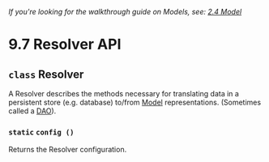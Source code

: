 *If you're looking for the walkthrough guide on Models, see: [2.4 Model](../build/model.md)*

# 9.7 Resolver API

## `class` Resolver

A Resolver describes the methods necessary for translating data in a persistent store (e.g. database) to/from [Model](model.md) representations. (Sometimes called a [DAO](https://en.wikipedia.org/wiki/Data_access_object)).

### `static` `config ()`

Returns the Resolver configuration.
